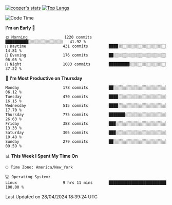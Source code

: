 [![cooper's stats](https://github-readme-stats-l2ak-km2n59e3j-coopjzs-projects.vercel.app/api?username=coopjz&count_private=true)](https://github.com/coopjz/github-readme-stats)
[![Top Langs](https://github-readme-stats-l2ak-km2n59e3j-coopjzs-projects.vercel.app/api/top-langs/?username=coopjz&count_private=true&langs_count=8&layout=compact&&hide=C)](https://github.com/coopjz/github-readme-stats)
<!--START_SECTION:waka-->
![Code Time](http://img.shields.io/badge/Code%20Time-36%20hrs%2016%20mins-blue)

**I'm an Early 🐤** 

```text
🌞 Morning                1220 commits        ██████████░░░░░░░░░░░░░░░   41.92 % 
🌆 Daytime                431 commits         ████░░░░░░░░░░░░░░░░░░░░░   14.81 % 
🌃 Evening                176 commits         ██░░░░░░░░░░░░░░░░░░░░░░░   06.05 % 
🌙 Night                  1083 commits        █████████░░░░░░░░░░░░░░░░   37.22 % 
```
📅 **I'm Most Productive on Thursday** 

```text
Monday                   178 commits         ██░░░░░░░░░░░░░░░░░░░░░░░   06.12 % 
Tuesday                  470 commits         ████░░░░░░░░░░░░░░░░░░░░░   16.15 % 
Wednesday                515 commits         ████░░░░░░░░░░░░░░░░░░░░░   17.70 % 
Thursday                 775 commits         ███████░░░░░░░░░░░░░░░░░░   26.63 % 
Friday                   388 commits         ███░░░░░░░░░░░░░░░░░░░░░░   13.33 % 
Saturday                 305 commits         ███░░░░░░░░░░░░░░░░░░░░░░   10.48 % 
Sunday                   279 commits         ██░░░░░░░░░░░░░░░░░░░░░░░   09.59 % 
```


📊 **This Week I Spent My Time On** 

```text
🕑︎ Time Zone: America/New_York

💻 Operating System: 
Linux                    9 hrs 11 mins       █████████████████████████   100.00 % 
```


 Last Updated on 28/04/2024 18:39:24 UTC
<!--END_SECTION:waka-->
